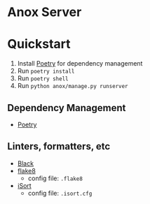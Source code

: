 # Anox Server


# Quickstart

1. Install [Poetry](https://python-poetry.org/) for dependency management
2. Run `poetry install`
3. Run `poetry shell`
4. Run `python anox/manage.py runserver`


## Dependency Management

* [Poetry](https://python-poetry.org/)

## Linters, formatters, etc

* [Black](https://black.readthedocs.io/en/stable/index.html)
* [flake8](https://flake8.pycqa.org/en/latest/)
  * config file: `.flake8`
* [iSort](https://pypi.org/project/isort/)
  * config file: `.isort.cfg`